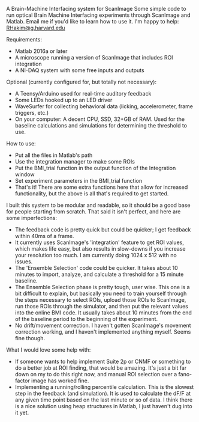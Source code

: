 A Brain-Machine Interfacing system for ScanImage
Some simple code to run optical Brain Machine Interfacing experiments through ScanImage and Matlab.
Email me if you'd like to learn how to use it. I'm happy to help: RHakim@g.harvard.edu

Requirements:
- Matlab 2016a or later
- A microscope running a version of ScanImage that includes ROI integration
- A NI-DAQ system with some free inputs and outputs

Optional (currently configured for, but totally not necessary):
- A Teensy/Arduino used for real-time auditory feedback
- Some LEDs hooked up to an LED driver
- WaveSurfer for collecting behavioral data (licking, accelerometer, frame triggers, etc.)
- On your computer: A decent CPU, SSD, 32+GB of RAM. Used for the baseline calculations and simulations for determining the threshold to use.

How to use:
- Put all the files in Matlab's path
- Use the integration manager to make some ROIs
- Put the BMI_trial function in the output function of the Integration window
- Set experiment parameters in the BMI_trial function
- That's it! There are some extra functions here that allow for increased functionality, but the above is all that's required to get started.

I built this system to be modular and readable, so it should be a good base for people starting from scratch. That said it isn't perfect, and here are some imperfections:
- The feedback code is pretty quick but could be quicker; I get feedback within 40ms of a frame.
- It currently uses ScanImage's 'integration' feature to get ROI values, which makes life easy, but also results in slow-downs if you increase your resolution too much. I am currently doing 1024 x 512 with no issues.
- The 'Ensemble Selection' code could be quicker. It takes about 10 minutes to import, analyze, and calculate a threshold for a 15 minute baseline.
- The Ensemble Selection phase is pretty tough, user wise. This one is a bit difficult to explain, but basically you need to train yourself through the steps necessary to select ROIs, upload those ROIs to ScanImage, run those ROIs through the simulator, and then put the relevant values into the online BMI code. It usually takes about 10 minutes from the end of the baseline period to the beginning of the experiment.
- No drift/movement correction. I haven't gotten ScanImage's movement correction working, and I haven't implemented anything myself. Seems fine though.

What I would love some help with:
- If someone wants to help implement Suite 2p or CNMF or something to do a better job at ROI finding, that would be amazing. It's just a bit far down on my to do this right now, and manual ROI selection over a fano-factor image has worked fine.
- Implementing a running/rolling percentile calculation. This is the slowest step in the feedback (and simulation). It is used to calculate the dF/F at any given time point based on the last minute or so of data. I think there is a nice solution using heap structures in Matlab, I just haven't dug into it yet.
